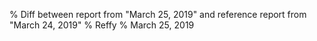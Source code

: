 % Diff between report from "March 25, 2019" and reference report from "March 24, 2019"
% Reffy
% March 25, 2019

